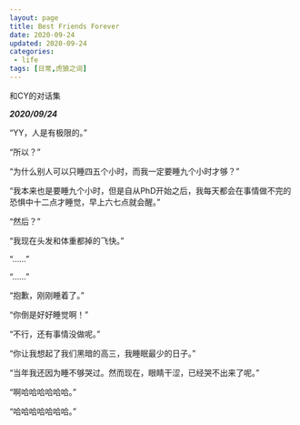 ```yaml
---
layout: page
title: Best Friends Forever
date: 2020-09-24
updated: 2020-09-24
categories:
 - life
tags: [日常,虎狼之词]
---
```


和CY的对话集

***2020/09/24***

“YY，人是有极限的。”

“所以？”

“为什么别人可以只睡四五个小时，而我一定要睡九个小时才够？”

“我本来也是要睡九个小时，但是自从PhD开始之后，我每天都会在事情做不完的恐惧中十二点才睡觉，早上六七点就会醒。”

“然后？”

“我现在头发和体重都掉的飞快。”

“……”

“……”

“抱歉，刚刚睡着了。”

“你倒是好好睡觉啊！”

“不行，还有事情没做呢。”

“你让我想起了我们黑暗的高三，我睡眠最少的日子。”

“当年我还因为睡不够哭过。然而现在，眼睛干涩，已经哭不出来了呢。”

“啊哈哈哈哈哈哈。”

“哈哈哈哈哈哈哈。”